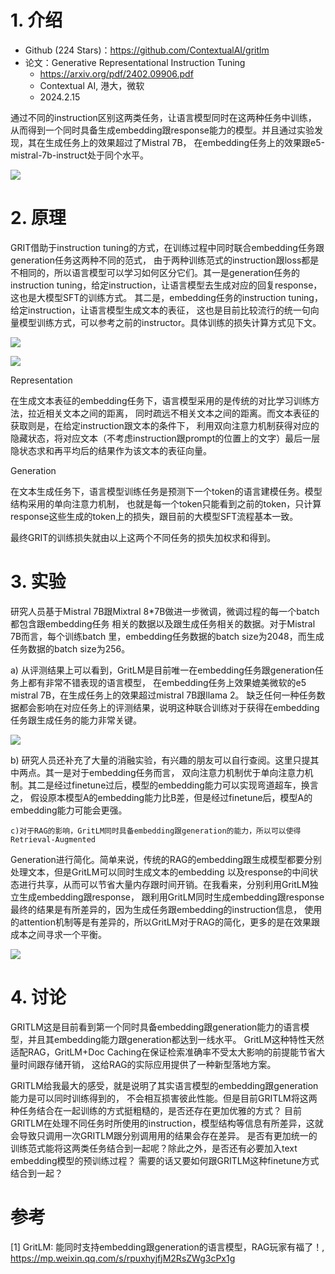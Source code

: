 # 1. 介绍

- Github (224 Stars)：https://github.com/ContextualAI/gritlm
- 论文：Generative Representational Instruction Tuning
  - https://arxiv.org/pdf/2402.09906.pdf
  - Contextual AI, 港大，微软
  - 2024.2.15

通过不同的instruction区别这两类任务，让语言模型同时在这两种任务中训练，
从而得到一个同时具备生成embedding跟response能力的模型。并且通过实验发现，其在生成任务上的效果超过了Mistral 7B，
在embedding任务上的效果跟e5-mistral-7b-instruct处于同个水平。

![](.06_GritLM_images/生成和向量性能对比.png)

# 2. 原理

GRIT借助于instruction tuning的方式，在训练过程中同时联合embedding任务跟generation任务这两种不同的范式，
由于两种训练范式的instruction跟loss都是不相同的，所以语言模型可以学习如何区分它们。其一是generation任务的
instruction tuning，给定instruction，让语言模型去生成对应的回复response，这也是大模型SFT的训练方式。
其二是，embedding任务的instruction tuning，给定instruction，让语言模型生成文本的表征，
这也是目前比较流行的统一句向量模型训练方式，可以参考之前的instructor。具体训练的损失计算方式见下文。

![](.06_GritLM_images/GRIT联合训练示例.png)

![](.06_GritLM_images/模型结构.png)

Representation

在生成文本表征的embedding任务下，语言模型采用的是传统的对比学习训练方法，拉近相关文本之间的距离，
同时疏远不相关文本之间的距离。而文本表征的获取则是，在给定instruction跟文本的条件下，
利用双向注意力机制获得对应的隐藏状态，将对应文本（不考虑instruction跟prompt的位置上的文字）最后一层隐状态求和再平均后的结果作为该文本的表征向量。

Generation

在文本生成任务下，语言模型训练任务是预测下一个token的语言建模任务。模型结构采用的单向注意力机制，
也就是每一个token只能看到之前的token，只计算response这些生成的token上的损失，跟目前的大模型SFT流程基本一致。

最终GRIT的训练损失就由以上这两个不同任务的损失加权求和得到。

# 3. 实验

研究人员基于Mistral 7B跟Mixtral 8*7B做进一步微调，微调过程的每一个batch都包含跟embedding任务
相关的数据以及跟生成任务相关的数据。对于Mistral 7B而言，每个训练batch 里，embedding任务数据的batch 
size为2048，而生成任务数据的batch size为256。

a) 从评测结果上可以看到，GritLM是目前唯一在embedding任务跟generation任务上都有非常不错表现的语言模型，
在embedding任务上效果媲美微软的e5 mistral 7B，在生成任务上的效果超过mistral 7B跟llama 2。
缺乏任何一种任务数据都会影响在对应任务上的评测结果，说明这种联合训练对于获得在embedding任务跟生成任务的能力非常关键。

![](.06_GritLM_images/性能评测.png)

 b) 研究人员还补充了大量的消融实验，有兴趣的朋友可以自行查阅。这里只提其中两点。其一是对于embedding任务而言，
 双向注意力机制优于单向注意力机制。其二是经过finetune过后，模型的embedding能力可以实现弯道超车，换言之，
 假设原本模型A的embedding能力比B差，但是经过finetune后，模型A的embedding能力可能会更强。

    c)对于RAG的影响，GritLM同时具备embedding跟generation的能力，所以可以使得Retrieval-Augmented 
Generation进行简化。简单来说，传统的RAG的embedding跟生成模型都要分别处理文本，但是GritLM可以同时生成文本的embedding
以及response的中间状态进行共享，从而可以节省大量内存跟时间开销。在我看来，分别利用GritLM独立生成embedding跟response，
跟利用GritLM同时生成embedding跟response最终的结果是有所差异的，因为生成任务跟embedding的instruction信息，
使用的attention机制等是有差异的，所以GritLM对于RAG的简化，更多的是在效果跟成本之间寻求一个平衡。

![](.06_GritLM_images/带GRIT的RAG.png)

# 4. 讨论

GRITLM这是目前看到第一个同时具备embedding跟generation能力的语言模型，并且其embedding能力跟generation都达到一线水平。
GritLM这种特性天然适配RAG，GritLM+Doc Caching在保证检索准确率不受太大影响的前提能节省大量时间跟存储开销，
这给RAG的实际应用提供了一种新型落地方案。

GRITLM给我最大的感受，就是说明了其实语言模型的embedding跟generation能力是可以同时训练得到的，
不会相互损害彼此性能。但是目前GRITLM将这两种任务结合在一起训练的方式挺粗糙的，是否还存在更加优雅的方式？
目前GRITLM在处理不同任务时所使用的instruction，模型结构等信息有所差异，这就会导致只调用一次GRITLM跟分别调用用的结果会存在差异。
是否有更加统一的训练范式能将这两类任务结合到一起呢？除此之外，是否还有必要加入text embedding模型的预训练过程？
需要的话又要如何跟GRITLM这种finetune方式结合到一起？


# 参考

[1] GritLM: 能同时支持embedding跟generation的语言模型，RAG玩家有福了！, https://mp.weixin.qq.com/s/rpuxhyjfjM2RsZWg3cPx1g